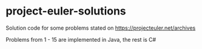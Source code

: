 # project-euler-solutions
Solution code for some problems stated on https://projecteuler.net/archives 

Problems from 1 - 15 are implemented in Java, the rest is C#

